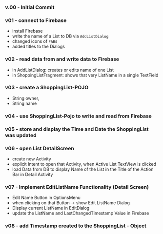 ### v.00 - Initial Commit

### v01 - connect to Firebase
* install Firebase
* write the name of a List to DB via `AddListDialog`
* changed icons of `FAB`s
* added titles to the Dialogs

### v02 - read data from and write data to Firebase
* in AddListDialog: creates or edits name of one List
* in ShoppingListFragment: shows that very ListName in a single TextField

### v03 - create a ShoppingList-POJO
* String owner,
* String name

### v04 - use ShoppingList-Pojo to write and read from Firebase

### v05 - store and display the Time and Date the ShoppingList was updated

### v06 - open List DetailScreen
* create new Activity
* explicit Intent to open that Activity, when Active List TextView is clicked
* load Data from DB to display Name of the List in the Title of the Action Bar in Detail Activity

### v07 - Implement EditListName Functionality (Detail Screen)
* Edit Name Button in OptionsMenu
* when clicking on that Button -> show Edit ListName Dialog
* Display current ListName in EditDialog
* update the ListName and LastChangedTimestamp Value in Firebase

### v08 - add Timestamp created to the ShoppingList - Object
